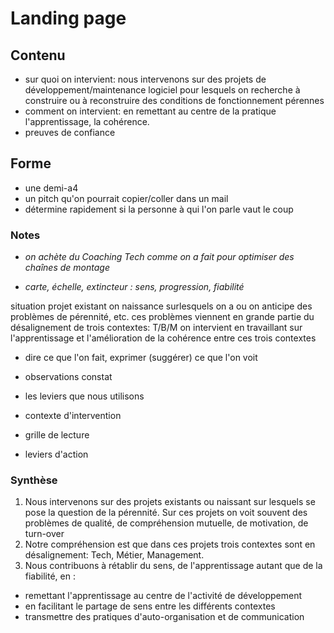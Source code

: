 # Landing page

## Contenu
- sur quoi on intervient: nous intervenons sur des projets de développement/maintenance logiciel pour lesquels on recherche à construire ou à reconstruire des conditions de fonctionnement pérennes 
- comment on intervient: en remettant au centre de la pratique l'apprentissage, la cohérence.
- preuves de confiance

## Forme

- une demi-a4
- un pitch qu'on pourrait copier/coller dans un mail
- détermine rapidement si la personne à qui l'on parle vaut le coup


### Notes

* *on achète du Coaching Tech comme on a fait pour optimiser des chaînes de montage*

* *carte, échelle, extincteur : sens, progression, fiabilité*


 situation projet existant on naissance surlesquels on a ou on anticipe des problèmes de pérennité, etc.
 ces problèmes viennent en grande partie du désalignement de trois contextes: T/B/M
 on intervient en travaillant sur l'apprentissage et l'amélioration de la cohérence entre ces trois contextes

- dire ce que l'on fait, exprimer (suggérer) ce que l'on voit
- observations constat
- les leviers que nous utilisons

- contexte d'intervention
- grille de lecture
- leviers d'action

### Synthèse
1. Nous intervenons sur des projets existants ou naissant sur lesquels se pose la question de la pérennité. Sur ces projets on voit souvent des problèmes de qualité, de compréhension mutuelle, de motivation, de turn-over
2. Notre compréhension est que dans ces projets trois contextes sont en désalignement: Tech, Métier, Management. 
3. Nous contribuons à rétablir du sens, de l'apprentissage autant que de la fiabilité, en :
  - remettant l'apprentissage au centre de l'activité de développement
  - en facilitant le partage de sens entre les différents contextes
  - transmettre des pratiques d'auto-organisation et de communication




